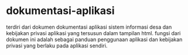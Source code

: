 # dokumentasi-aplikasi
terdiri dari dokumen dokumentasi aplikasi sistem informasi desa dan kebijakan privasi aplikasi yang tersusun dalam tampilan html. fungsi dari dokumen ini adalah sebagai panduan penggunaan aplikasi dan kebijakan privasi yang berlaku pada aplikasi sendiri. 
